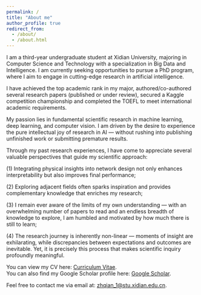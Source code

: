 ```yaml
---
permalink: /
title: "About me"
author_profile: true
redirect_from: 
  - /about/
  - /about.html
---
```


I am a third-year undergraduate student at Xidian University, majoring in Computer Science and Technology with a specialization in Big Data and Intelligence. I am currently seeking opportunities to pursue a PhD program, where I aim to engage in cutting-edge research in artificial intelligence. 

I have achieved the top academic rank in my major, authored/co-authored several research papers (published or under review), secured a Kaggle competition championship and completed the TOEFL to meet international academic requirements.  

My passion lies in fundamental scientific research in machine learning, deep learning, and computer vision. I am driven by the desire to experience the pure intellectual joy of research in AI — without rushing into publishing unfinished work or submitting premature results.

Through my past research experiences, I have come to appreciate several valuable perspectives that guide my scientific approach:

(1) Integrating physical insights into network design not only enhances interpretability but also improves final performance;

(2) Exploring adjacent fields often sparks inspiration and provides complementary knowledge that enriches my research;

(3) I remain ever aware of the limits of my own understanding — with an overwhelming number of papers to read and an endless breadth of knowledge to explore, I am humbled and motivated by how much there is still to learn;

(4) The research journey is inherently non-linear — moments of insight are exhilarating, while discrepancies between expectations and outcomes are inevitable. Yet, it is precisely this process that makes scientific inquiry profoundly meaningful.

You can view my CV here: [Curriculum Vitae](../assets/ZhihaoQian_CV.pdf).  
You can also find my Google Scholar profile here: [Google Scholar](https://scholar.google.com/citations?user=o83AL3sAAAAJ&amp;hl=en).  

Feel free to contact me via email at: zhqian_1@stu.xidian.edu.cn.
